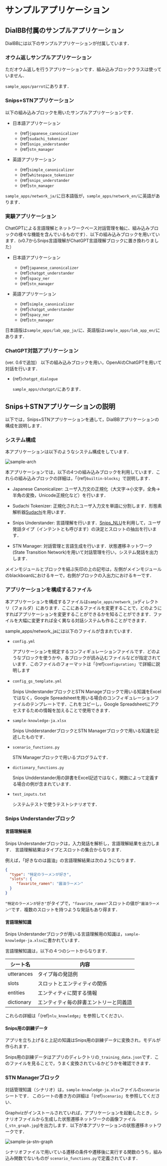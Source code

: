 # サンプルアプリケーション

## DialBB付属のサンプルアプリケーション

DialBBには以下のサンプルアプリケーションが付属しています．

### オウム返しサンプルアプリケーション

ただオウム返しを行うアプリケーションです．組み込みブロッククラスは使っていません．

`sample_apps/parrot`にあります．

### Snips+STNアプリケーション

以下の組み込みブロックを用いたサンプルアプリケーションです．

- 日本語アプリケーション

  - {ref}`japanese_canonicalizer`
  - {ref}`sudachi_tokenizer`
  - {ref}`snips_understander`
  - {ref}`stn_manager`

- 英語アプリケーション

  - {ref}`simple_canonicalizer`
  - {ref}`whitespace_tokenizer`
  - {ref}`snips_understander`
  - {ref}`stn_manager`

`sample_apps/network_ja/`に日本語版が，`sample_apps/network_en/`に英語があります．

### 実験アプリケーション

ChatGPTによる言語理解とネットワークベース対話管理を軸に、組み込みブロックの様々な機能を含んでいるものです）．以下の組み込みブロックを用いています．(v0.7からSnips言語理解がChatGPT言語理解ブロックに置き換わりました）


  - 日本語アプリケーション

    - {ref}`japanese_canonicalizer`
    - {ref}`chatgpt_understander`
    - {ref}`spacy_ner`
    - {ref}`stn_manager`



  - 英語アプリケーション

    - {ref}`simple_canonicalizer`
    - {ref}`chatgpt_understander`
    - {ref}`spacy_ner`
    - {ref}`stn_manager`

日本語版は`sample_apps/lab_app_ja/`に、英語版は`sample_apps/lab_app_en/`にあります．

### ChatGPT対話アプリケーション

(ver. 0.6で追加）
以下の組み込みブロックを用い，OpenAIのChatGPTを用いて対話を行います．

- {ref}`chatgpt_dialogue`

  `sample_apps/chatgpt/`にあります．

## Snips＋STNアプリケーションの説明

以下では，Snips+STNアプリケーションを通して，DialBBアプリケーションの構成を説明します．

### システム構成

本アプリケーションは以下のようなシステム構成をしています．


![sample-arch](../../images/sample-arch.jpg)


本アプリケーションでは，以下の4つの組み込みブロックを利用しています．これらの組み込みブロックの詳細は，「{ref}`builtin-blocks`」で説明します．

- Japanese Canonicalizer: ユーザ入力文の正規化（大文字→小文字，全角→半角の変換，Unicode正規化など）を行います．

- Sudachi Tokenizer: 正規化されたユーザ入力文を単語に分割します．形態素解析器[Sudachi](https://github.com/WorksApplications/Sudachi)を用います．

- Snips Understander: 言語理解を行います．[Snips_NLU](https://snips-nlu.readthedocs.io/en/latest/)を利用して，ユーザ発話タイプ（インテントとも呼びます）の決定とスロットの抽出を行います．
  
- STN Manager: 対話管理と言語生成を行います．状態遷移ネットワーク(State Transition Network)を用いて対話管理を行い，システム発話を出力します．

メインモジュールとブロックを結ぶ矢印の上の記号は，左側がメインモジュールのblackboardにおけるキーで，右側がブロックの入出力におけるキーです．


### アプリケーションを構成するファイル

本アプリケーションを構成するファイルは`sample_apps/network_ja`ディレクトリ（フォルダ）にあります．ここにあるファイルを変更することで，どのようにすればアプリケーションを変更することができるかを知ることができます．ファイルを大幅に変更すれば全く異なる対話システムも作ることができます．

sample_apps/network_jaには以下のファイルが含まれています．

- `config.yml`

  アプリケーションを規定するコンフィギュレーションファイルです．どのようなブロックを使うかや，各ブロックが読み込むファイルなどが指定されています．このファイルのフォーマットは「{ref}`configuration`」で詳細に説明します

- `config_gs_template.yml`　

  Snips UnderstanderブロックとSTN Manageブロックで用いる知識をExcelではなく，Google Spreadsheetを用いる場合のコンフィギュレーションファイルのテンプレートです．これをコピーし，Google Spreadsheetにアクセスするための情報を加えることで使用できます．

- `sample-knowledge-ja.xlsx`

  Snips UndderstanderブロックとSTN Managerブロックで用いる知識を記述したものです．

- `scenario_functions.py`

  STN Managerブロックで用いるプログラムです．

- `dictionary_functions.py`

  Snips Undderstander用の辞書をExcel記述ではなく，関数によって定義する場合の例が含まれています．

- `test_inputs.txt`

  システムテストで使うテストシナリオです．

### Snips Understanderブロック

#### 言語理解結果

Snips Understanderブロックは，入力発話を解析し，言語理解結果を出力します．
言語理解結果はタイプとスロットの集合からなります．

例えば，「好きなのは醤油」の言語理解結果は次のようになります．

```json
{
  "type": "特定のラーメンが好き", 
  "slots": {
     "favarite_ramen": "醤油ラーメン"
  }
}
```

`"特定のラーメンが好き"`がタイプで，`"favarite_ramen"`スロットの値が`"醤油ラーメン"`です．複数のスロットを持つような発話もあり得ます．

#### 言語理解知識

Snips Understanderブロックが用いる言語理解用の知識は，`sample-knowledge-ja.xlsx`に書かれています．

言語理解知識は，以下の４つのシートからなります．

| シート名   | 内容                                   |
| ---------- | -------------------------------------- |
| utterances | タイプ毎の発話例                       |
| slots      | スロットとエンティティの関係           |
| entities   | エンティティに関する情報               |
| dictionary | エンティティ毎の辞書エントリーと同義語 |

これらの詳細は「{ref}`nlu_knowledge`」を参照してください．

#### Snips用の訓練データ

アプリを立ち上げると上記の知識はSnips用の訓練データに変換され，モデルが作られます．

Snips用の訓練データはアプリのディレクトリの`_training_data.json`です．このファイルを見ることで，うまく変換されているかどうかを確認できます．

### STN Managerブロック

対話管理知識（シナリオ）は，`sample-knowledge-ja.xlsx`ファイルの`scenario`シートです．
このシートの書き方の詳細は「{ref}`scenario`」を参照してください．

Graphvizがインストールされていれば，アプリケーションを起動したとき，シナリオファイルから生成した状態遷移ネットワークの画像ファイル(`_stn_graph.jpg`)を出力します．以下が本アプリケーションの状態遷移ネットワークです．

![sample-ja-stn-graph](../../images/sample-ja-stn-graph.jpg)

シナリオファイルで用いている遷移の条件や遷移後に実行する関数のうち，組み込み関数でないものが
`scenario_functions.py`で定義されています．





